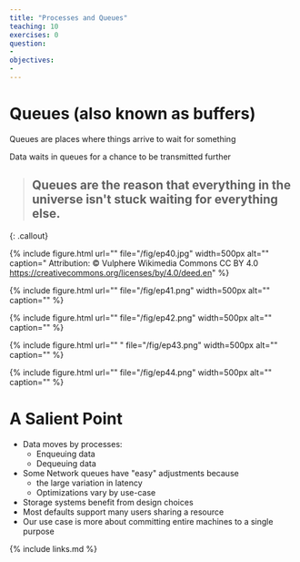 ```yaml
---
title: "Processes and Queues"
teaching: 10
exercises: 0
question:
-
objectives:
-
---
```


# Queues (also known as buffers)

Queues are places where things arrive to wait for something

Data waits in queues for a chance to be transmitted further

> ## Queues are the reason that everything in the universe isn't stuck waiting for everything else.
{: .callout}

{% include figure.html url="" 
   file="/fig/ep40.jpg" width=500px alt="" caption=" Attribution: © Vulphere Wikimedia Commons CC BY 4.0 https://creativecommons.org/licenses/by/4.0/deed.en" %}

{% include figure.html url="" 
   file="/fig/ep41.png" width=500px alt="" caption="" %}

{% include figure.html url="" 
   file="/fig/ep42.png" width=500px alt="" caption="" %}

{% include figure.html url="" "
   file="/fig/ep43.png" width=500px alt="" caption="" %}

{% include figure.html url="" 
   file="/fig/ep44.png" width=500px alt="" caption="" %}

# A Salient Point

* Data moves by processes:
  * Enqueuing data
  * Dequeuing data
* Some Network queues have "easy" adjustments because
  * the large variation in latency
  * Optimizations vary by use-case
* Storage systems benefit from design choices
* Most defaults support many users sharing a resource
* Our use case is more about committing entire machines to a single purpose

{% include links.md %}
